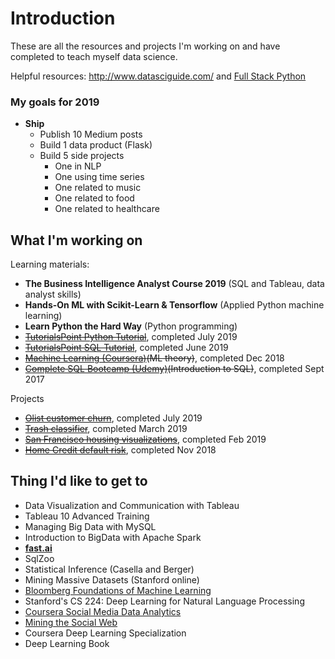 # Introduction

These are all the resources and projects I'm working on and have completed to teach myself data science.

Helpful resources: http://www.datasciguide.com/ and [Full Stack Python](https://www.fullstackpython.com/table-of-contents.html)

### My goals for 2019

- **Ship**
    - Publish 10 Medium posts
    - Build 1 data product (Flask)
    - Build 5 side projects
        - One in NLP
        - One using time series
        - One related to music 
        - One related to food
        - One related to healthcare

## What I'm working on

Learning materials:
- **The Business Intelligence Analyst Course 2019** (SQL and Tableau, data analyst skills)
- **Hands-On ML with Scikit-Learn & Tensorflow** (Applied Python machine learning)
- **Learn Python the Hard Way** (Python programming)
- ~~[TutorialsPoint Python Tutorial](https://www.tutorialspoint.com/python/)~~, completed July 2019
- ~~[TutorialsPoint SQL Tutorial](https://www.tutorialspoint.com/sql/)~~, completed June 2019
- ~~[Machine Learning (Coursera)](https://www.coursera.org/learn/machine-learning)(ML theory)~~, completed Dec 2018
- ~~[Complete SQL Bootcamp (Udemy)](https://www.udemy.com/the-complete-sql-bootcamp/)(Introduction to SQL)~~, completed Sept 2017

Projects
- ~~[Olist customer churn](https://github.com/collindching/Olist-Customer-Churn)~~, completed July 2019
- ~~[Trash classifier](https://github.com/collindching/Waste-Sorter)~~, completed March 2019
- ~~[San Francisco housing visualizations](https://github.com/collindching/sf_housing)~~, completed Feb 2019
- ~~[Home Credit default risk](https://www.kaggle.com/c/home-credit-default-risk)~~, completed Nov 2018

## Thing I'd like to get to

- Data Visualization and Communication with Tableau
- Tableau 10 Advanced Training
- Managing Big Data with MySQL
- Introduction to BigData with Apache Spark
- **[fast.ai](https://course.fast.ai/)** 
- SqlZoo
- Statistical Inference (Casella and Berger)
- Mining Massive Datasets (Stanford online)
- [Bloomberg Foundations of Machine Learning](https://bloomberg.github.io/foml/#home)
- Stanford's CS 224: Deep Learning for Natural Language Processing
- [Coursera Social Media Data Analytics](https://www.coursera.org/learn/social-media-data-analytics)
- [Mining the Social Web](https://www.webpages.uidaho.edu/~stevel/504/mining-the-social-web-2nd-edition.pdf)
- Coursera Deep Learning Specialization
- Deep Learning Book

